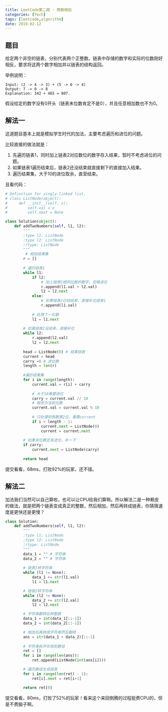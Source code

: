 ```yaml
---
title: LeetCode第二题 - 两数相加
categories: [Tech]
tags: [leetcode,algorithm]
date: 2019-02-12
---
```


## 题目

给定两个非空的链表，分别代表两个正整数。链表中存储的数字和实际的位数刚好相反，要求将这两个数字相加并以链表的结构返回。

举例说明：

```
Input: (2 -> 4 -> 3) + (5 -> 6 -> 4)
Output: 7 -> 0 -> 8
Explanation: 342 + 465 = 807.
```

假设给定的数字没有0开头（链表末位数肯定不是0），并且任意相加数也不为0。

## 解法一

这道题目基本上就是模拟学生时代的加法，主要考虑遍历和进位的问题。

比较直接的做法就是：

1. 先遍历链表1，同时加上链表2对应数位的数字存入结果，暂时不考虑进位的问题。
2. 如果链表1遍历结束后，链表2还没结束就直接剩下的直接加入结果。
3. 遍历结果集，大于10的进位取余，直至结束。

且看代码：

```python
# Definition for singly-linked list.
# class ListNode(object):
#     def __init__(self, x):
#         self.val = x
#         self.next = None

class Solution(object):
    def addTwoNumbers(self, l1, l2):
        """
        :type l1: ListNode
        :type l2: ListNode
        :rtype: ListNode
        """
         # 相加结果集
        r = []
        
        # 遍历链表1
        while l1:
            if l2: 
                # 加上链表2相同位数的数字，忽略进位
                r.append(l1.val + l2.val)
                l2 = l2.next
            else:
                # 如果链表2已经结束，直接补位链表1
                r.append(l1.val)
            
            # 处理下一位数
            l1 = l1.next
        
        # 如果链表2没结束，直接补位
        while l2:
            r.append(l2.val)
            l2 = l2.next
        
        head = ListNode(0) # 结果链表
        current = head
        carry =0 # 进位数
        length = len(r)
        
        #遍历结果集
        for i in range(length):
            current.val = r[i] + carry
            
            # 大于10需要进位
            carry = current.val // 10
            # 取余为当前位数
            current.val = current.val % 10
            
            # 只处理到倒数第2位，重置current
            if i < length - 1:
                current.next = ListNode(0)
                current = current.next
        
        # 如果末位数还有进位，补一下
        if carry:
            current.next = ListNode(carry)
                
        return head
```

提交看看，68ms，打败92%的玩家，还不错。

## 解法二

加法我们当然可以自己算啦，也可以让CPU给我们算啊。所以解法二是一种赖皮的做法，就是把两个链表变成真正的整数，然后相加，然后再转成链表，你猜猜速度是更快还是更慢？

```python
class Solution:
    def addTwoNumbers(self, l1, l2):
        """
        :type l1: ListNode
        :type l2: ListNode
        :rtype: ListNode
        """
        data_1 = "" # 字符串
        data_2 = "" # 字符串
        
        # 链表1转字符串
        while (l1 != None):
            data_1 += str(l1.val)
            l1 = l1.next

		# 链表2转字符串
        while (l2 != None):
            data_2 += str(l2.val)
            l2 = l2.next

		# 字符串翻转后转整数
        data_1 = int(data_1[::-1])
        data_2 = int(data_2[::-1])

        # 相加后再转成字符串然后翻转
        ans = str(data_1 + data_2)[::-1]
		
        # 字符串拆开存放到数组
        ret = []
        for i in range(len(ans)):
            ret.append(ListNode(int(ans[i])))

        # 遍历数组生成链表
        for i in range(len(ret) - 1):
            ret[i].next = ret[i+1]

        return ret[0]
```

提交看看，80ms，打败了52%的玩家！看来这个来回倒腾的过程挺费CPU的，但是不费脑子啊。

